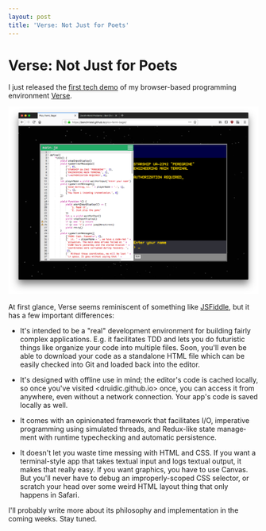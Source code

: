```yaml
---
layout: post
title: 'Verse: Not Just for Poets'
---
```


# Verse: Not Just for Poets

I just released the [first tech
demo](https://benchristel.github.io/pico-fermi-bagel) of my
browser-based programming environment
[Verse](https://github.com/druidic/verse).

![A screenshot of the Verse editor running a simple game](/assets/verse-demo.png)

At first glance, Verse seems reminiscent of something like
[JSFiddle](https://jsfiddle.net), but it has a few important
differences:

- It's intended to be a "real" development environment for
  building fairly complex applications. E.g. it facilitates
  TDD and lets you do futuristic things like organize your
  code into multiple files. Soon, you'll even be able to
  download your code as a standalone HTML file which can be
  easily checked into Git and loaded back into the editor.

- It's designed with offline use in mind; the editor's code
  is cached locally, so once you've visited
  <druidic.github.io> once, you can access it from anywhere,
  even without a network connection. Your app's code is saved
  locally as well.

- It comes with an opinionated framework that facilitates
  I/O, imperative programming using simulated threads, and
  Redux-like state manage&shy;ment with runtime typechecking
  and automatic persistence.

- It doesn't let you waste time messing with HTML and CSS.
  If you want a terminal-style app that takes textual input
  and logs textual output, it makes that really easy. If you
  want graphics, you have to use Canvas. But you'll never
  have to debug an improperly-scoped CSS selector, or
  scratch your head over some weird HTML layout thing that
  only happens in Safari.

I'll probably write more about its philosophy and
implementation in the coming weeks. Stay tuned.
